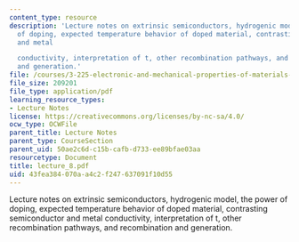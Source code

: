 ```yaml
---
content_type: resource
description: 'Lecture notes on extrinsic semiconductors, hydrogenic model, the power
  of doping, expected temperature behavior of doped material, contrasting semiconductor
  and metal

  conductivity, interpretation of t, other recombination pathways, and recombination
  and generation.'
file: /courses/3-225-electronic-and-mechanical-properties-of-materials-fall-2007/43fea384070aa4c2f247637091f10d55_lecture_8.pdf
file_size: 209201
file_type: application/pdf
learning_resource_types:
- Lecture Notes
license: https://creativecommons.org/licenses/by-nc-sa/4.0/
ocw_type: OCWFile
parent_title: Lecture Notes
parent_type: CourseSection
parent_uid: 50ae2c6d-c15b-cafb-d733-ee89bfae03aa
resourcetype: Document
title: lecture_8.pdf
uid: 43fea384-070a-a4c2-f247-637091f10d55
---
```

Lecture notes on extrinsic semiconductors, hydrogenic model, the power of doping, expected temperature behavior of doped material, contrasting semiconductor and metal
conductivity, interpretation of t, other recombination pathways, and recombination and generation.